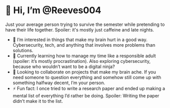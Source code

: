 # 👋 Hi, I’m @Reeves004
Just your average person trying to survive the semester while pretending to have their life together. Spoiler: it's mostly just caffeine and late nights.
- 👀 I’m interested in things that make my brain hurt in a good way. Cybersecurity, tech, and anything that involves more problems than solutions.
- 🌱 Currently learning how to manage my time like a responsible adult (spoiler: it’s mostly procrastination). Also exploring cybersecurity, because who wouldn’t want to be a digital ninja?
- 💞️ Looking to collaborate on projects that make my brain ache. If you need someone to question everything and somehow still come up with something halfway decent, I’m your person.
- ⚡ Fun fact: I once tried to write a research paper and ended up making a mental list of everything I’d rather be doing. Spoiler: Writing the paper didn’t make it to the list.



